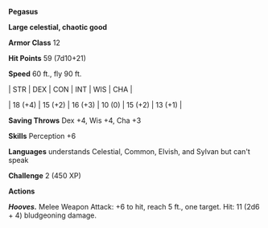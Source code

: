 **Pegasus**

**Large celestial, chaotic good**

**Armor Class** 12

**Hit Points** 59 (7d10+21)

**Speed** 60 ft., fly 90 ft.

|   STR   |   DEX   |   CON   |   INT   |   WIS   |   CHA   |
  
| 18 (+4) | 15 (+2) | 16 (+3) | 10 (0) | 15 (+2) | 13 (+1) |

**Saving Throws** Dex +4, Wis +4, Cha +3

**Skills** Perception +6

**Languages** understands Celestial, Common, Elvish, and Sylvan but can't speak

**Challenge** 2 (450 XP)

**Actions**

***Hooves.*** Melee Weapon Attack: +6 to hit, reach 5 ft., one target. Hit: 11 (2d6 + 4) bludgeoning damage.


